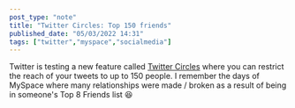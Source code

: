 ```yaml
---
post_type: "note" 
title: "Twitter Circles: Top 150 friends"
published_date: "05/03/2022 14:31"
tags: ["twitter","myspace","socialmedia"]
---
```


Twitter is testing a new feature called [Twitter Circles](https://www.theverge.com/2022/5/3/23055515/twitter-circle-close-friends-private-tweets-150-people) where you can restrict the reach of your tweets to up to 150 people. I remember the days of MySpace where many relationships were made / broken as a result of being in someone's Top 8 Friends list <span>&#x1F606;</span> 